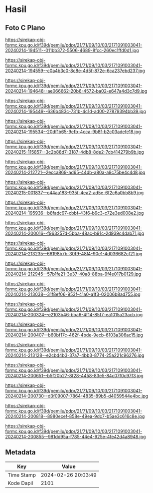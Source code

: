 # Hasil

## Foto C Plano

https://sirekap-obj-formc.kpu.go.id/f39d/pemilu/pdpr/21/71/09/10/03/2171091003041-20240214-194511--011bb372-5506-4689-8fcc-260ec1ffd0d1.jpg

https://sirekap-obj-formc.kpu.go.id/f39d/pemilu/pdpr/21/71/09/10/03/2171091003041-20240214-194559--c0a4b3c0-8c8e-4d5f-872e-6ca237ebd237.jpg

https://sirekap-obj-formc.kpu.go.id/f39d/pemilu/pdpr/21/71/09/10/03/2171091003041-20240214-194648--ae066662-20b6-4572-ba02-e647a4d3c7d9.jpg

https://sirekap-obj-formc.kpu.go.id/f39d/pemilu/pdpr/21/71/09/10/03/2171091003041-20240214-195449--636b483c-731b-4c1d-ad00-27879394bb39.jpg

https://sirekap-obj-formc.kpu.go.id/f39d/pemilu/pdpr/21/71/09/10/03/2171091003041-20240214-195534--20df1b65-9efb-4cca-9b8f-b2c03adefe18.jpg

https://sirekap-obj-formc.kpu.go.id/f39d/pemilu/pdpr/21/71/09/10/03/2171091003041-20240215-115857--3c2b88d7-3187-4db8-8de2-7cb414279b9b.jpg

https://sirekap-obj-formc.kpu.go.id/f39d/pemilu/pdpr/21/71/09/10/03/2171091003041-20240214-212721--2ecca869-ad65-44db-a80a-a9c75be4c4d8.jpg

https://sirekap-obj-formc.kpu.go.id/f39d/pemilu/pdpr/21/71/09/10/03/2171091003041-20240215-001837--c44aa183-935f-4ea2-ad5e-6f2c6a0bb8b9.jpg

https://sirekap-obj-formc.kpu.go.id/f39d/pemilu/pdpr/21/71/09/10/03/2171091003041-20240214-195936--b8fadc97-cbbf-43f6-b9c3-c72e3ed008e2.jpg

https://sirekap-obj-formc.kpu.go.id/f39d/pemilu/pdpr/21/71/09/10/03/2171091003041-20240214-200016--f963257d-5bba-48ac-b91c-2d939c4dab71.jpg

https://sirekap-obj-formc.kpu.go.id/f39d/pemilu/pdpr/21/71/09/10/03/2171091003041-20240214-213235--66198b7b-30f9-48f4-90e1-4d036682cf21.jpg

https://sirekap-obj-formc.kpu.go.id/f39d/pemilu/pdpr/21/71/09/10/03/2171091003041-20240214-212945--57b1fe21-3e37-40a8-88ba-9f4e017b0129.jpg

https://sirekap-obj-formc.kpu.go.id/f39d/pemilu/pdpr/21/71/09/10/03/2171091003041-20240214-213038--31f8ef06-953f-41a0-a1f3-02006b8ad755.jpg

https://sirekap-obj-formc.kpu.go.id/f39d/pemilu/pdpr/21/71/09/10/03/2171091003041-20240214-200324--e2103b46-bba6-4f14-85f7-ea1015a23acb.jpg

https://sirekap-obj-formc.kpu.go.id/f39d/pemilu/pdpr/21/71/09/10/03/2171091003041-20240214-200407--b60bf17c-462f-4bde-9ecb-6103a306ac15.jpg

https://sirekap-obj-formc.kpu.go.id/f39d/pemilu/pdpr/21/71/09/10/03/2171091003041-20240214-213128--e2cbd4b3-37a7-4bb3-8774-25a221c96276.jpg

https://sirekap-obj-formc.kpu.go.id/f39d/pemilu/pdpr/21/71/09/10/03/2171091003041-20240214-200651--b5f20b27-8f28-4458-83e5-84c07f0c97f3.jpg

https://sirekap-obj-formc.kpu.go.id/f39d/pemilu/pdpr/21/71/09/10/03/2171091003041-20240214-200730--d3f09007-7864-4835-89b5-d4059544e4bc.jpg

https://sirekap-obj-formc.kpu.go.id/f39d/pemilu/pdpr/21/71/09/10/03/2171091003041-20240214-200818--8980ecef-858e-49ea-9dc7-b5ae3c616c8e.jpg

https://sirekap-obj-formc.kpu.go.id/f39d/pemilu/pdpr/21/71/09/10/03/2171091003041-20240214-200855--981dd95a-f785-44e4-925e-4fe42d4a8948.jpg


## Metadata

| Key        | Value               |
| ---------- | ------------------- |
| Time Stamp | 2024-02-26 20:03:49 |
| Kode Dapil | 2101                |



